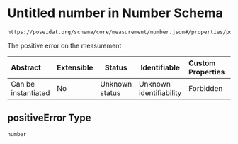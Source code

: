 # Untitled number in Number Schema

```txt
https://poseidat.org/schema/core/measurement/number.json#/properties/positiveError
```

The positive error on the measurement


| Abstract            | Extensible | Status         | Identifiable            | Custom Properties | Additional Properties | Access Restrictions | Defined In                                                                   |
| :------------------ | ---------- | -------------- | ----------------------- | :---------------- | --------------------- | ------------------- | ---------------------------------------------------------------------------- |
| Can be instantiated | No         | Unknown status | Unknown identifiability | Forbidden         | Allowed               | none                | [number.json\*](schemas/core/measurement/number.json "open original schema") |

## positiveError Type

`number`
